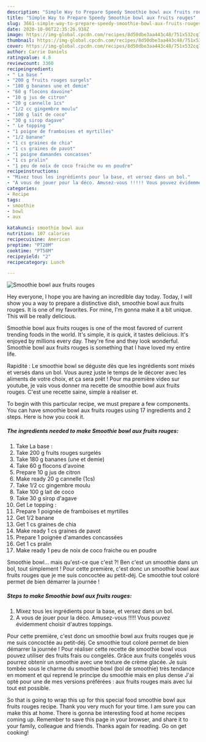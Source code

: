 ```yaml
---
description: "Simple Way to Prepare Speedy Smoothie bowl aux fruits rouges"
title: "Simple Way to Prepare Speedy Smoothie bowl aux fruits rouges"
slug: 3661-simple-way-to-prepare-speedy-smoothie-bowl-aux-fruits-rouges
date: 2020-10-06T22:35:26.938Z
image: https://img-global.cpcdn.com/recipes/8d50dbe3aa443c48/751x532cq70/smoothie-bowl-aux-fruits-rouges-photo-principale-de-la-recette.jpg
thumbnail: https://img-global.cpcdn.com/recipes/8d50dbe3aa443c48/751x532cq70/smoothie-bowl-aux-fruits-rouges-photo-principale-de-la-recette.jpg
cover: https://img-global.cpcdn.com/recipes/8d50dbe3aa443c48/751x532cq70/smoothie-bowl-aux-fruits-rouges-photo-principale-de-la-recette.jpg
author: Carrie Daniels
ratingvalue: 4.8
reviewcount: 3360
recipeingredient:
- " La base "
- "200 g fruits rouges surgels"
- "180 g bananes une et demie"
- "60 g flocons davoine"
- "10 g jus de citron"
- "20 g cannelle 1cs"
- "1/2 cc gingembre moulu"
- "100 g lait de coco"
- "30 g sirop dagave"
- " Le topping "
- "1 poigne de framboises et myrtilles"
- "1/2 banane"
- "1 cs graines de chia"
- "1 cs graines de pavot"
- "1 poigne damandes concasses"
- "1 cs pralin"
- "1 peu de noix de coco fraiche ou en poudre"
recipeinstructions:
- "Mixez tous les ingrédients pour la base, et versez dans un bol."
- "A vous de jouer pour la déco. Amusez-vous !!!!! Vous pouvez évidemment choisir d&#39;autres toppings."
categories:
- Recipe
tags:
- smoothie
- bowl
- aux

katakunci: smoothie bowl aux 
nutrition: 107 calories
recipecuisine: American
preptime: "PT20M"
cooktime: "PT58M"
recipeyield: "2"
recipecategory: Lunch

---
```



![Smoothie bowl aux fruits rouges](https://img-global.cpcdn.com/recipes/8d50dbe3aa443c48/751x532cq70/smoothie-bowl-aux-fruits-rouges-photo-principale-de-la-recette.jpg)

Hey everyone, I hope you are having an incredible day today. Today, I will show you a way to prepare a distinctive dish, smoothie bowl aux fruits rouges. It is one of my favorites. For mine, I'm gonna make it a bit unique. This will be really delicious.

Smoothie bowl aux fruits rouges is one of the most favored of current trending foods in the world. It's simple, it is quick, it tastes delicious. It's enjoyed by millions every day. They're fine and they look wonderful. Smoothie bowl aux fruits rouges is something that I have loved my entire life.

Rapidité : Le smoothie bowl se déguste dès que les ingrédients sont mixés et versés dans un bol. Vous aurez juste le temps de le décorer avec les aliments de votre choix, et ça sera prêt ! Pour ma première video sur youtube, je vais vous donner ma recette de smoothie bowl aux fruits rouges. C&#39;est une recette saine, simple à réaliser et.


To begin with this particular recipe, we must prepare a few components. You can have smoothie bowl aux fruits rouges using 17 ingredients and 2 steps. Here is how you cook it.

<!--inarticleads1-->

##### The ingredients needed to make Smoothie bowl aux fruits rouges:

1. Take  La base :
1. Take 200 g fruits rouges surgelés
1. Take 180 g bananes (une et demie)
1. Take 60 g flocons d&#39;avoine
1. Prepare 10 g jus de citron
1. Make ready 20 g cannelle (1cs)
1. Take 1/2 cc gingembre moulu
1. Take 100 g lait de coco
1. Take 30 g sirop d&#39;agave
1. Get  Le topping :
1. Prepare 1 poignée de framboises et myrtilles
1. Get 1/2 banane
1. Get 1 cs graines de chia
1. Make ready 1 cs graines de pavot
1. Prepare 1 poignée d&#39;amandes concassées
1. Get 1 cs pralin
1. Make ready 1 peu de noix de coco fraiche ou en poudre


Smoothie bowl… mais qu&#39;est-ce que c&#39;est ?! Ben c&#39;est un smoothie dans un bol, tout simplement ! Pour cette première, c&#39;est donc un smoothie bowl aux fruits rouges que je me suis concoctée au petit-déj. Ce smoothie tout coloré permet de bien démarrer la journée ! 

<!--inarticleads2-->

##### Steps to make Smoothie bowl aux fruits rouges:

1. Mixez tous les ingrédients pour la base, et versez dans un bol.
1. A vous de jouer pour la déco. Amusez-vous !!!!! Vous pouvez évidemment choisir d&#39;autres toppings.


Pour cette première, c&#39;est donc un smoothie bowl aux fruits rouges que je me suis concoctée au petit-déj. Ce smoothie tout coloré permet de bien démarrer la journée ! Pour réaliser cette recette de smoothie bowl vous pouvez utiliser des fruits frais ou congelés. Grâce aux fruits congelés vous pourrez obtenir un smoothie avec une texture de crème glacée. Je suis tombée sous le charme du smoothie bowl (bol de smoothie) très tendance en moment et qui reprend le principe du smoothie mais en plus dense J&#39;ai opté pour une de mes versions préférées : aux fruits rouges mais avec lui tout est possible. 

So that is going to wrap this up for this special food smoothie bowl aux fruits rouges recipe. Thank you very much for your time. I am sure you can make this at home. There is gonna be interesting food at home recipes coming up. Remember to save this page in your browser, and share it to your family, colleague and friends. Thanks again for reading. Go on get cooking!
